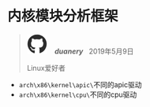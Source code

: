 # 内核模块分析框架

> [![40](https://github.com/duanery/picture/blob/master/github/github_black_40px.png)](https://duanery.github.io)
> &nbsp;&nbsp;
> ***duanery*** &nbsp;
> 2019年5月9日
>
> Linux爱好者

- `arch\x86\kernel\apic\`不同的apic驱动
- `arch\x86\kernel\cpu\`不同的cpu驱动

